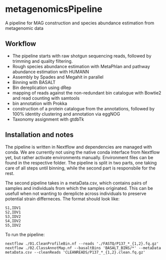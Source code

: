 # metagenomicsPipeline
A pipeline for MAG construction and species abundance estimation from metagenomic data

## Workflow
- The pipeline starts with raw shotgun sequencing reads, followed by trimming and quality filtering.
- Rough species abundance estimation with MetaPhlan and pathway abundance estimation with HUMANN
- Assembly by Spades and Megahit in parallel
- Binning with BASALT
- Bin dereplication using dRep
- mapping of reads against the non-redundant bin catalogue with Bowtie2 and read counting with samtools
- bin annotation with Prokka
- construction of a protein catalogue from the annotations, followed by 100% identity clustering and annotation via eggNOG
- Taxonomy assignment with gtdbTk

## Installation and notes
The pipeline is written in Nextflow and dependencies are managed with conda. We are currently not using the native conda interface from Nextflow yet, but rather activate environments manually. Environment files can be found in the respective folder.
The pipeline is split in two parts, one taking care of all steps until binning, while the second part is responsbile for the rest.

The second pipeline takes in a metaData.csv, which contains pairs of samples and individuals from which the samples originated. This can be usefull when not wanting to dereplicte across individuals to preserve potential strain differneces. The format should look like:

```
S1,IDV1
S2,IDV1
S3,IDV2
S4,IDV2
S5,IDV2
```

To run the pipeline:
```
nextflow ./01.CleanProfileBin.nf --reads './FASTQ/P137_*_{1,2}.fq.gz'
nextflow ./02.ClassAnnotMap.nf --basaltBins 'BASALT_BINS/*' --metaData metaData.csv --cleanReads 'CLEANREADS/P137_*_{1,2}.clean.fq.gz'
```
